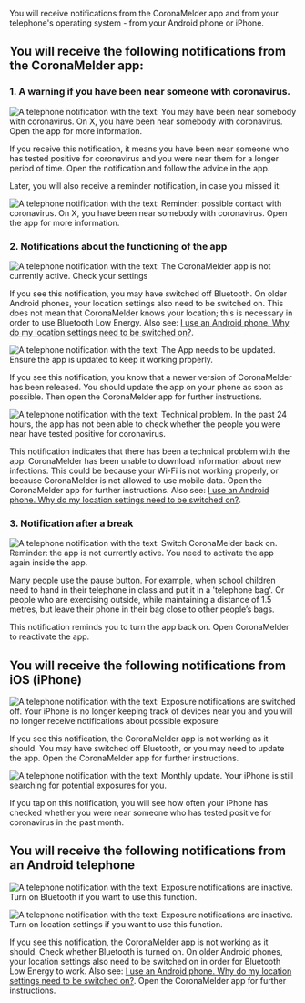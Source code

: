 <div class="notifications" markdown="1">

You will receive notifications from the CoronaMelder app and from your telephone's operating system - from your Android phone or iPhone.

## You will receive the following notifications from the CoronaMelder app:

### 1. A warning if you have been near someone with coronavirus.

![A telephone notification with the text: You may have been near somebody with coronavirus. On X, you have been near somebody with coronavirus. Open the app for more information.](/media/beeldmateriaal/exposure-vanuit-coronamelder/CM_4.png)

If you receive this notification, it means you have been near someone who has tested positive for coronavirus and you were near them for a longer period of time. Open the notification and follow the advice in the app.

Later, you will also receive a reminder notification, in case you missed it:

![A telephone notification with the text: Reminder: possible contact with coronavirus. On X, you have been near somebody with coronavirus. Open the app for more information.](/media/beeldmateriaal/exposure-vanuit-coronamelder/CM_8.png)


### 2. Notifications about the functioning of the app

![A telephone notification with the text: The CoronaMelder app is not currently active. Check your settings](/media/beeldmateriaal/exposure-vanuit-coronamelder/CM_3.png)

If you see this notification, you may have switched off Bluetooth. On older Android phones, your location settings also need to be switched on. This does not mean that CoronaMelder knows your location; this is necessary in order to use Bluetooth Low Energy. Also see: [I use an Android phone. Why do my location settings need to be switched on?](/{{page.lang}}/faq/14-locatie-instellingen-android/).

![A telephone notification with the text: The App needs to be updated. Ensure the app is updated to keep it working properly.](/media/beeldmateriaal/exposure-vanuit-coronamelder/CM_5.png)

If you see this notification, you know that a newer version of CoronaMelder has been released. You should update the app on your phone as soon as possible. Then open the CoronaMelder app for further instructions.

![A telephone notification with the text: Technical problem. In the past 24 hours, the app has not been able to check whether the people you were near have tested positive for coronavirus.](/media/beeldmateriaal/exposure-vanuit-coronamelder/CM_7.png)

This notification indicates that there has been a technical problem with the app. CoronaMelder has been unable to download information about new infections. This could be because your Wi-Fi is not working properly, or because CoronaMelder is not allowed to use mobile data. Open the CoronaMelder app for further instructions. Also see: [I use an Android phone. Why do my location settings need to be switched on?](/{{page.lang}}/faq/14-locatie-instellingen-android/).


### 3. Notification after a break

![A telephone notification with the text: Switch CoronaMelder back on. Reminder: the app is not currently active. You need to activate the app again inside the app.](/media/beeldmateriaal/exposure-vanuit-coronamelder/CM_6.png)

Many people use the pause button. For example, when school children need to hand in their telephone in class and put it in a 'telephone bag'. Or people who are exercising outside, while maintaining a distance of 1.5 metres, but leave their phone in their bag close to other people’s bags.

This notification reminds you to turn the app back on. Open CoronaMelder to reactivate the app.
## You will receive the following notifications from iOS (iPhone)
![A telephone notification with the text:  Exposure notifications are switched off. Your iPhone is no longer keeping track of devices near you and you will no longer receive notifications about possible exposure](/media/beeldmateriaal/exposure-vanuit-ios/iOS_6.png)

If you see this notification, the CoronaMelder app is not working as it should. You may have switched off Bluetooth, or you may need to update the app. Open the CoronaMelder app for further instructions.

![A telephone notification with the text:  Monthly update. Your iPhone is still searching for potential exposures for you.](/media/beeldmateriaal/exposure-vanuit-ios/iOS_5.png)

If you tap on this notification, you will see how often your iPhone has checked whether you were near someone who has tested positive for coronavirus in the past month.

## You will receive the following notifications from an Android telephone

![A telephone notification with the text: Exposure notifications are inactive. Turn on Bluetooth if you want to use this function.](/media/beeldmateriaal/exposure-vanuit-android/Android_2.png)

![A telephone notification with the text: Exposure notifications are inactive. Turn on location settings if you want to use this function.](/media/beeldmateriaal/exposure-vanuit-android/Android_5.png)

If you see this notification, the CoronaMelder app is not working as it should. Check whether Bluetooth is turned on. On older Android phones, your location settings also need to be switched on in order for Bluetooth Low Energy to work. Also see: [I use an Android phone. Why do my location settings need to be switched on?](/{{page.lang}}/faq/14-locatie-instellingen-android/). Open the CoronaMelder app for further instructions.

</div>
